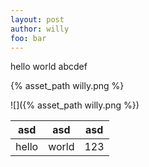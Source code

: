 ```yaml
---
layout: post
author: willy
foo: bar
---
```



hello world abcdef

{% asset_path willy.png %}

![]({% asset_path willy.png %})

| asd   | asd   | asd |
| ----- | ----- | --- |
| hello | world | 123 |
